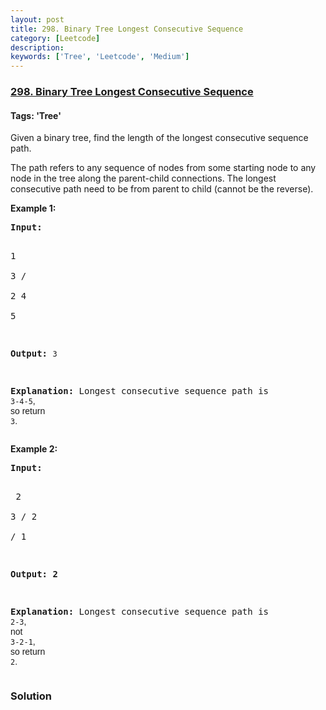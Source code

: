 ```yaml
---
layout: post
title: 298. Binary Tree Longest Consecutive Sequence
category: [Leetcode]
description: 
keywords: ['Tree', 'Leetcode', 'Medium']
---
```

### [298. Binary Tree Longest Consecutive Sequence](https://leetcode.com/problems/binary-tree-longest-consecutive-sequence)

#### Tags: 'Tree'

<div class="content__u3I1 question-content__JfgR"><div><p>Given a binary tree, find the length of the longest consecutive sequence path.</p>
<p>The path refers to any sequence of nodes from some starting node to any node in the tree along the parent-child connections. The longest consecutive path need to be from parent to child (cannot be the reverse).</p>
<p><strong>Example 1:</strong></p>
<pre><strong>Input:</strong>

   1
    \
     3
    / \
   2   4
        \
         5

<strong>Output:</strong> <code>3</code>

<strong>Explanation: </strong>Longest consecutive sequence path is <code>3-4-5</code><span style='font-family: sans-serif, Arial, Verdana, "Trebuchet MS";'>, so return </span><code>3</code><span style='font-family: sans-serif, Arial, Verdana, "Trebuchet MS";'>.</span></pre>
<p><strong>Example 2:</strong></p>
<pre><strong>Input:

</strong>   2
    \
     3
    / 
   2    
  / 
 1

<strong>Output: 2 

Explanation: </strong>Longest consecutive sequence path is <code>2-3</code><span style='font-family: sans-serif, Arial, Verdana, "Trebuchet MS";'>, not </span><code>3-2-1</code><span style='font-family: sans-serif, Arial, Verdana, "Trebuchet MS";'>, so return </span><code>2</code><span style='font-family: sans-serif, Arial, Verdana, "Trebuchet MS";'>.</span></pre></div></div>

### Solution
